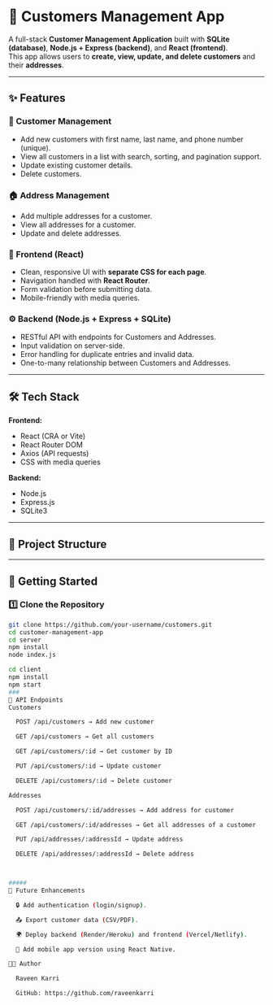# 📌 Customers Management App

A full-stack **Customer Management Application** built with **SQLite (database)**, **Node.js + Express (backend)**, and **React (frontend)**.  
This app allows users to **create, view, update, and delete customers** and their **addresses**.

---

## ✨ Features

### 👤 Customer Management
- Add new customers with first name, last name, and phone number (unique).
- View all customers in a list with search, sorting, and pagination support.
- Update existing customer details.
- Delete customers.

### 🏠 Address Management
- Add multiple addresses for a customer.
- View all addresses for a customer.
- Update and delete addresses.

### 🎨 Frontend (React)
- Clean, responsive UI with **separate CSS for each page**.
- Navigation handled with **React Router**.
- Form validation before submitting data.
- Mobile-friendly with media queries.

### ⚙️ Backend (Node.js + Express + SQLite)
- RESTful API with endpoints for Customers and Addresses.
- Input validation on server-side.
- Error handling for duplicate entries and invalid data.
- One-to-many relationship between Customers and Addresses.

---

## 🛠️ Tech Stack

**Frontend:**
- React (CRA or Vite)
- React Router DOM
- Axios (API requests)
- CSS with media queries

**Backend:**
- Node.js
- Express.js
- SQLite3

---

## 📂 Project Structure


---

## 🚀 Getting Started

### 1️⃣ Clone the Repository
```bash
git clone https://github.com/your-username/customers.git
cd customer-management-app
cd server
npm install
node index.js

cd client
npm install
npm start
###
📡 API Endpoints
Customers

  POST /api/customers → Add new customer

  GET /api/customers → Get all customers

  GET /api/customers/:id → Get customer by ID

  PUT /api/customers/:id → Update customer

  DELETE /api/customers/:id → Delete customer

Addresses

  POST /api/customers/:id/addresses → Add address for customer

  GET /api/customers/:id/addresses → Get all addresses of a customer

  PUT /api/addresses/:addressId → Update address

  DELETE /api/addresses/:addressId → Delete address



#####
📌 Future Enhancements

  🔒 Add authentication (login/signup).

  📤 Export customer data (CSV/PDF).

  🌍 Deploy backend (Render/Heroku) and frontend (Vercel/Netlify).

  📱 Add mobile app version using React Native.

👨‍💻 Author

  Raveen Karri

  GitHub: https://github.com/raveenkarri
